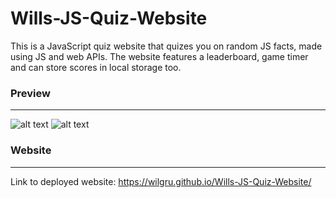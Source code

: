 # Wills-JS-Quiz-Website

This is a JavaScript quiz website that quizes you on random JS facts, made using JS and web APIs. The website features a leaderboard, game timer and can store scores in local storage too. 

### Preview
---

![alt text](https://github.com/wilgru/Wills-JS-Quiz-Website/blob/main/assets/images/1.png)
![alt text](https://github.com/wilgru/Wills-JS-Quiz-Website/blob/main/assets/images/2.png)

### Website 
---

Link to deployed website: https://wilgru.github.io/Wills-JS-Quiz-Website/
